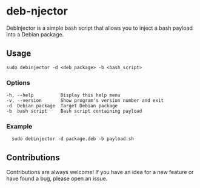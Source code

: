 # deb-njector

DebInjector is a simple bash script that allows you to inject a bash payload into a Debian package.

## Usage
 
 

    sudo debinjector -d <deb_package> -b <bash_script>
 
 
 ### Options
 
    -h, --help          Display this help menu
    -v, --version       Show program's version number and exit
    -d  Debian package  Target Debian package
    -b  bash script     Bash script containing payload


 ### Example
 
      sudo debinjector -d package.deb -b payload.sh
      
      
      
 ## Contributions

Contributions are always welcome! If you have an idea for a new feature or have found a bug, please open an issue.
